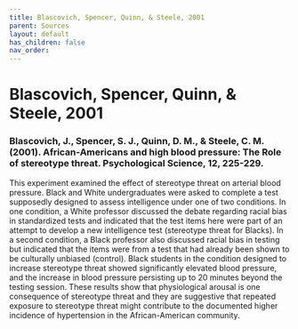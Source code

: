 ```yaml
---
title: Blascovich, Spencer, Quinn, & Steele, 2001
parent: Sources
layout: default
has_children: false
nav_order: 
---
```


# Blascovich, Spencer, Quinn, & Steele, 2001

### Blascovich, J., Spencer, S. J., Quinn, D. M., & Steele, C. M. (2001). African-Americans and high blood pressure: The Role of stereotype threat. Psychological Science, 12, 225-229.

This experiment examined the effect of stereotype threat on arterial blood pressure. Black and White undergraduates were asked to complete a test supposedly designed to assess intelligence under one of two conditions. In one condition, a White professor discussed the debate regarding racial bias in standardized tests and indicated that the test items here were part of an attempt to develop a new intelligence test (stereotype threat for Blacks). In a second condition, a Black professor also discussed racial bias in testing but indicated that the items were from a test that had already been shown to be culturally unbiased (control). Black students in the condition designed to increase stereotype threat showed significantly elevated blood pressure, and the increase in blood pressure persisting up to 20 minutes beyond the testing session. These results show that physiological arousal is one consequence of stereotype threat and they are suggestive that repeated exposure to stereotype threat might contribute to the documented higher incidence of hypertension in the African-American community.
